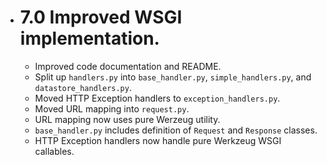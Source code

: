 * # 7.0 Improved WSGI implementation.

  * Improved code documentation and README.
  * Split up `handlers.py` into `base_handler.py`, `simple_handlers.py`, and
    `datastore_handlers.py`.
  * Moved HTTP Exception handlers to `exception_handlers.py`.
  * Moved URL mapping into `request.py`.
  * URL mapping now uses pure Werzeug utility.
  * `base_handler.py` includes definition of `Request` and `Response` classes.
  * HTTP Exception handlers now handle pure Werkzeug WSGI callables.
